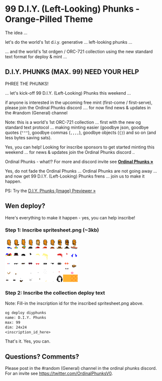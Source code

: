 # 99 D.I.Y. (Left-Looking) Phunks -  Orange-Pilled Theme

The idea ...

let's do the world's 1st d.i.y. generative ... left-looking phunks ...

... and the world's 1st ordgen / ORC-721 collection using the new standard text format for deploy & mint ...



## D.I.Y. PHUNKS (MAX. 99) NEED YOUR HELP

PHREE THE PHUNKS!

... let's kick-off 99 D.I.Y. (Left-Looking) Phunks this weekend ...

if anyone is interested in the upcoming free mint (first-come / first-serve),
please join the Ordinal Phunks discord ....
 for now find news & updates  in the #random (General) channel

Note: this is a world's 1st ORC-721 collection ... first with the new og standard text protocol ...
making minting easier (goodbye json, goodbye quotes (`"""`), goodbye commas (`,,,,`), goodbye objects (`{}`)
and so on (and less bytes saving sats).

Yes, you can help! Looking for inscribe sponsors to get started minting this weekend ...
for news & updates join  the Ordinal Phunks discord ..

Ordinal Phunks - what!? For more and discord invite see [**Ordinal Phunks »**](https://twitter.com/OrdinalPhunksV0)

Yes,  do not fade the Ordinal Phunks ... Ordinal Phunks are not going away ... and now get 99 D.I.Y. (Left-Looking) Phunks frens  ...
join us to make it happen.


PS:  Try the [D.I.Y. Phunks (Image) Previewer »](https://ordbase.github.io/generative-orc-721/diyphunks)




## Wen deploy?

Here's everything to make it happen - yes, you can help inscribe!


### Step 1:   Inscribe spritesheet.png (~3kb)

![](spritesheet.png)



### Step 2:  Inscribe the collection deploy text

Note:  Fill-in the inscription id for the inscribed spritesheet.png above.

```
og deploy diyphunks
name: D.I.Y. Phunks
max: 99
dim: 24x24
<inscription_id_here>
```


That's it. Yes, you can.


## Questions? Comments?

Please post in the #random (General) channel
in the ordinal phunks discord.
For an invite
see <https://twitter.com/OrdinalPhunksV0>.

